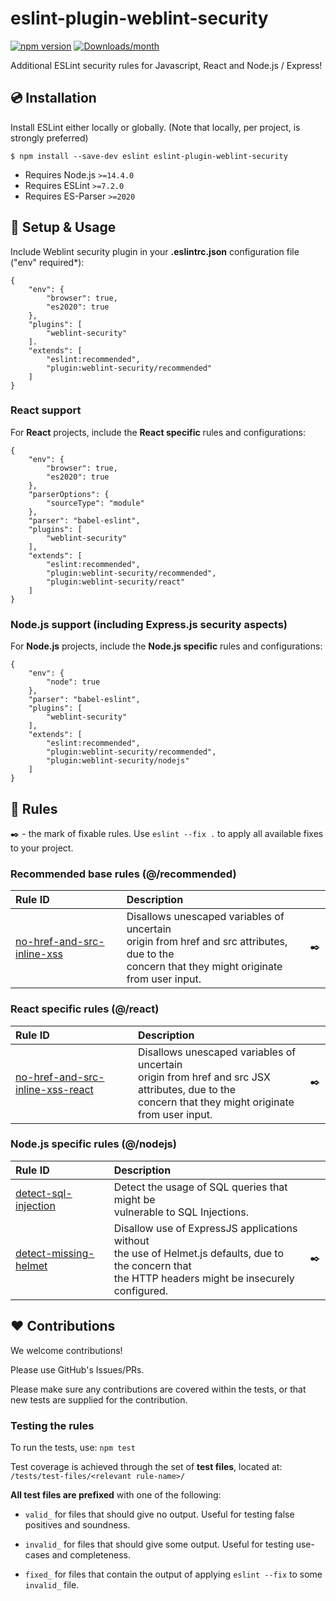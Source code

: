 # eslint-plugin-weblint-security
[![npm version](https://img.shields.io/npm/v/eslint-plugin-weblint-security.svg)](https://www.npmjs.com/package/eslint-plugin-weblint-security)
[![Downloads/month](https://img.shields.io/npm/dm/eslint-plugin-weblint-security.svg)](http://www.npmtrends.com/eslint-plugin-weblint-security)

Additional ESLint security rules for Javascript, React and Node.js / Express!

## 💿 Installation
Install ESLint either locally or globally. (Note that locally, per project, is strongly preferred)

```
$ npm install --save-dev eslint eslint-plugin-weblint-security
```

- Requires Node.js `>=14.4.0`
- Requires ESLint `>=7.2.0`
- Requires ES-Parser `>=2020`

## 🔧 Setup & Usage
Include Weblint security plugin in your **.eslintrc.json** configuration file ("env" required*):
```
{
    "env": {
        "browser": true,
        "es2020": true
    },
    "plugins": [
        "weblint-security"
    ].
    "extends": [
        "eslint:recommended",
        "plugin:weblint-security/recommended"
    ]
}
```

### React support
For **React** projects, include the **React specific** rules and configurations:
````
{
    "env": {
        "browser": true,
        "es2020": true
    },
    "parserOptions": {
        "sourceType": "module"
    },
    "parser": "babel-eslint",
    "plugins": [
        "weblint-security"
    ],
    "extends": [
        "eslint:recommended",
        "plugin:weblint-security/recommended",
        "plugin:weblint-security/react"
    ]
}
````

### Node.js support (including Express.js security aspects)
For **Node.js** projects, include the **Node.js specific** rules and configurations:
```
{
    "env": {
        "node": true
    },
    "parser": "babel-eslint",
    "plugins": [
        "weblint-security"
    ],
    "extends": [
        "eslint:recommended",
        "plugin:weblint-security/recommended",
        "plugin:weblint-security/nodejs"
    ]
}
```

## 📖 Rules
✒️ - the mark of fixable rules. Use `eslint --fix .` to apply all available fixes to your project.

### Recommended base rules (@/recommended)

| **Rule ID** | **Description** |    |
|:--------|:------------|:--:|
| [no-href-and-src-inline-xss](https://github.com/MarkKragerup/weblint-eslint-security/blob/master/docs/rules/no_href_and_src_inline_xss.md) | Disallows unescaped variables of uncertain <br/> origin from href and src attributes, due to the <br/>concern that they might originate from user input. | ✒️ |

### React specific rules (@/react)

| **Rule ID** | **Description** |    |
|:--------|:------------|:--:|
| [no-href-and-src-inline-xss-react](https://github.com/MarkKragerup/weblint-eslint-security/blob/master/docs/rules/no_href_and_src_inline_xss_react.md) | Disallows unescaped variables of uncertain <br/> origin from href and src JSX attributes, due to the <br/>concern that they might originate from user input. | ✒️ |

### Node.js specific rules (@/nodejs)

| **Rule ID** | **Description** |    |
|:--------|:------------|:--:|
| [detect-sql-injection](https://github.com/MarkKragerup/weblint-eslint-security/blob/master/docs/rules/detect-sql-injection.md) | Detect the usage of SQL queries that might be </br>vulnerable to SQL Injections. |  |
| [detect-missing-helmet](https://github.com/MarkKragerup/weblint-eslint-security/blob/master/docs/rules/detect-missing-helmet) | Disallow use of ExpressJS applications without <br/>the use of Helmet.js defaults, due to the concern that </br>the HTTP headers might be insecurely configured. | ✒️ |

## ❤️ Contributions
We welcome contributions!

Please use GitHub's Issues/PRs.

Please make sure any contributions are covered within the tests, or that new tests are supplied for the contribution.

### Testing the rules

To run the tests, use: `npm test`

Test coverage is achieved through the set of **test files**, located at: <br/>`/tests/test-files/<relevant rule-name>/`

**All test files are prefixed** with one of the following:

- `valid_` for files that should give no output. Useful for testing false positives and soundness.

- `invalid_` for files that should give some output. Useful for testing use-cases and completeness.

- `fixed_` for files that contain the output of applying `eslint --fix` to some `invalid_` file. 